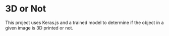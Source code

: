 # 3D or Not
This project uses Keras.js and a trained model to determine if the object in a given image is 3D printed or not.